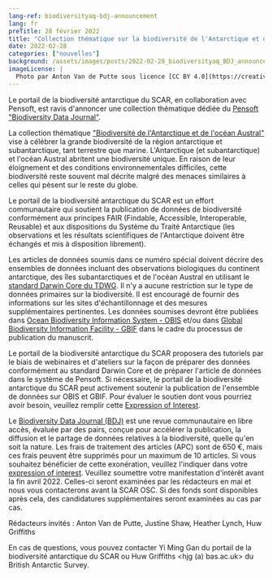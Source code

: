 ```yaml
---
lang-ref: biodiversityaq-bdj-announcement
lang: fr
preTitle: 28 février 2022
title: "Collection thématique sur la biodiversité de l'Antarctique et de l'océan Austral - Biodiversity Data Journal"
date: 2022-02-28
categories: ["nouvelles"]
background: /assets/images/posts/2022-02-28_biodiversityaq_BDJ_announcement.jpg
imageLicense: |
  Photo par Anton Van de Putte sous licence [CC BY 4.0](https://creativecommons.org/licenses/by/4.0/)
---
```


Le portail de la biodiversité antarctique du SCAR, en collaboration avec Pensoft, est ravis d'annoncer une collection thématique dédiée du [Pensoft "Biodiversity Data Journal"](https://bdj.pensoft.net/).

La collection thématique ["Biodiversité de l'Antarctique et de l'océan Austral"](https://bdj.pensoft.net/topical_collection/143/) vise à célébrer la grande biodiversité de la région antarctique et subantarctique, tant terrestre que marine. L'Antarctique (et subantarctique) et l'océan Austral abritent une biodiversité unique. En raison de leur éloignement et des conditions environnementales difficiles, cette biodiversité reste souvent mal décrite malgré des menaces similaires à celles qui pèsent sur le reste du globe.

Le portail de la biodiversité antarctique du SCAR est un effort communautaire qui soutient la publication de données de biodiversité conformément aux principes FAIR (Findable, Accessible, Interoperable, Reusable) et aux dispositions du Système du Traité Antarctique (les observations et les résultats scientifiques de l'Antarctique doivent être échangés et mis à disposition librement).

Les articles de données soumis dans ce numéro spécial doivent décrire des ensembles de données incluant des observations biologiques du continent antarctique, des îles subantarctiques et de l'océan Austral en utilisant le [standard Darwin Core du TDWG](https://dwc.tdwg.org/). Il n'y a aucune restriction sur le type de données primaires sur la biodiversité. Il est encouragé de fournir des informations sur les sites d'échantillonnage et des mesures supplémentaires pertinentes. Les données soumises devront être publiées dans [Ocean Biodiversity Information System - OBIS](http://www.obis.org/) et/ou dans [Global Biodiversity Information Facility - GBIF](http://www.gbif.org/) dans le cadre du processus de publication du manuscrit.

Le portail de la biodiversité antarctique du SCAR proposera des tutoriels par le biais de webinaires et d'ateliers sur la façon de préparer des données conformément au standard Darwin Core et de préparer l'article de données dans le système de Pensoft. Si nécessaire, le portail de la biodiversité antarctique du SCAR peut activement soutenir la publication de l'ensemble de données sur OBIS et GBIF. Pour évaluer le soutien dont vous pourriez avoir besoin, veuillez remplir cette [Expression of Interest](https://forms.gle/zddVfPt3Bj7sZ4ya7).

Le [Biodiversity Data Journal (BDJ)](https://bdj.pensoft.net/) est une revue communautaire en libre accès, évaluée par des pairs, conçue pour accélérer la publication, la diffusion et le partage de données relatives à la biodiversité, quelle qu'en soit la nature. Les frais de traitement des articles (APC) sont de 650 €, mais ces frais peuvent être supprimés pour un maximum de 10 articles. Si vous souhaitez bénéficier de cette exonération, veuillez l'indiquer dans votre [expression of interest](https://forms.gle/zddVfPt3Bj7sZ4ya7). Veuillez soumettre votre manifestation d'intérêt avant la fin avril 2022. Celles-ci seront examinées par les rédacteurs en mai et nous vous contacterons avant la SCAR OSC. Si des fonds sont disponibles après cela, des candidatures supplémentaires seront examinées au cas par cas.

Rédacteurs invités :
Anton Van de Putte, Justine Shaw, Heather Lynch, Huw Griffiths

En cas de questions, vous pouvez contacter Yi Ming Gan du portail de la biodiversité antarctique du SCAR ou Huw Griffiths <hjg (a) bas.ac.uk> du British Antarctic Survey.
